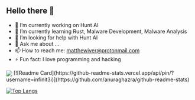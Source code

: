 ## Hello there 👋

- 🔭 I’m currently working on Hunt AI
- 🌱 I’m currently learning Rust, Malware Development, Malware Analysis
- 🤔 I’m looking for help with Hunt AI
- 💬 Ask me about ...
- 📫 How to reach me: matthewiver@protonmail.com
- ⚡ Fun fact: I love programming and hacking

<a>
  <img align="center" src="https://github-readme-stats.vercel.app/api?username=infinit3i&theme=gruvbox&show_icons=true" />
</a>
[![Readme Card](https://github-readme-stats.vercel.app/api/pin/?username=infinit3i)](https://github.com/anuraghazra/github-readme-stats)

[![Top Langs](https://github-readme-stats.vercel.app/api/top-langs/?username=infinit3i&theme=gruvbox&show_icons=true)](https://github.com/anuraghazra/github-readme-stats)
